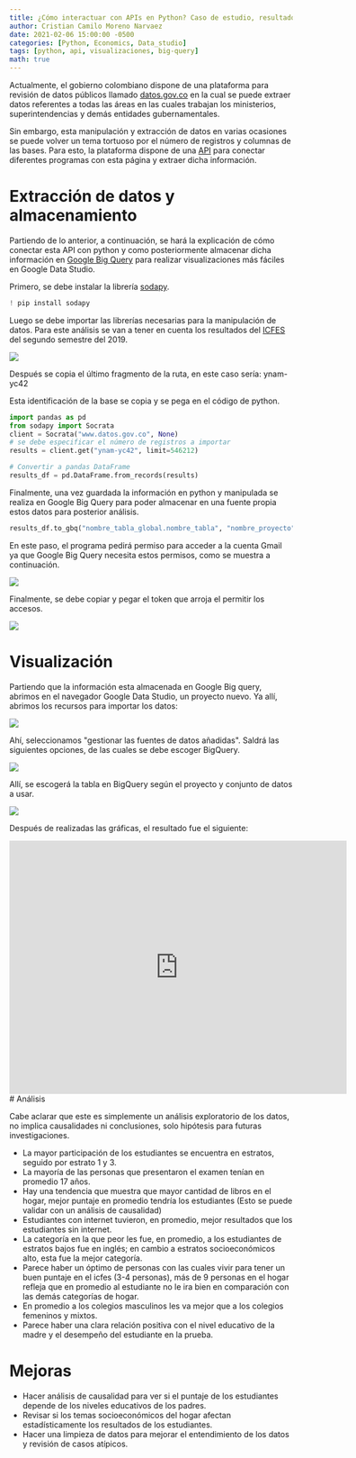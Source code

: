 ```yaml
---
title: ¿Cómo interactuar con APIs en Python? Caso de estudio, resultados del Icfes en Colombia del 2019-2
author: Cristian Camilo Moreno Narvaez
date: 2021-02-06 15:00:00 -0500
categories: [Python, Economics, Data_studio]
tags: [python, api, visualizaciones, big-query]
math: true
---
```

Actualmente, el gobierno colombiano dispone de una plataforma para revisión de datos públicos llamado [datos.gov.co](http://gestyy.com/euLuHj) en la cual se puede extraer datos referentes a todas las áreas en las cuales trabajan los ministerios, superintendencias y demás entidades gubernamentales.
<script async src="https://pagead2.googlesyndication.com/pagead/js/adsbygoogle.js"></script>
<!-- horizontal ad -->
<ins class="adsbygoogle"
     style="display:block"
     data-ad-client="ca-pub-2402437399062384"
     data-ad-slot="8047040393"
     data-ad-format="auto"
     data-full-width-responsive="true"></ins>
<script>
     (adsbygoogle = window.adsbygoogle || []).push({});
</script>


Sin embargo, esta manipulación y extracción de datos en varias ocasiones se puede volver un tema tortuoso por el número de registros y columnas de las bases. Para esto, la plataforma dispone de una [API](http://gestyy.com/euLir7) para conectar diferentes programas con esta página y extraer dicha información.

# Extracción de datos y almacenamiento

Partiendo de lo anterior, a continuación, se hará la explicación de cómo conectar esta API con python y como posteriormente almacenar dicha información en [Google Big Query](http://gestyy.com/euLoVt) para realizar visualizaciones más fáciles en Google Data Studio.

Primero, se debe instalar la librería [sodapy](http://gestyy.com/euLaFp).

```python
! pip install sodapy
```

Luego se debe importar las librerías necesarias para la manipulación de datos. Para este análisis se van a tener en cuenta los resultados del [ICFES](http://gestyy.com/euLaCV) del segundo semestre del 2019.

![ ](/assets/img/2021-02-06-icfes-conexion-api/Extraer_api.PNG)

Después se copia el último fragmento de la ruta, en este caso sería: ynam-yc42

Esta identificación de la base se copia y se pega en el código de python.

```python
import pandas as pd
from sodapy import Socrata
client = Socrata("www.datos.gov.co", None)
# se debe especificar el número de registros a importar
results = client.get("ynam-yc42", limit=546212)

# Convertir a pandas DataFrame
results_df = pd.DataFrame.from_records(results)
```

Finalmente, una vez guardada la información en python y manipulada se realiza en Google Big Query para poder almacenar en una fuente propia estos datos para posterior análisis.

```python
results_df.to_gbq("nombre_tabla_global.nombre_tabla", "nombre_proyecto", if_exists="replace", chunksize=80000)
```
En este paso, el programa pedirá permiso para acceder a la cuenta Gmail ya que Google Big Query necesita estos permisos, como se muestra a continuación.

![ ](/assets/img/2021-02-06-icfes-conexion-api/cuenta_gmail.PNG)

Finalmente, se debe copiar y pegar el token que arroja el permitir los accesos.

![ ](/assets/img/2021-02-06-icfes-conexion-api/codigo.PNG)

# Visualización 

Partiendo que la información esta almacenada en Google Big query, abrimos en el navegador Google Data Studio, un proyecto nuevo. Ya allí, abrimos los recursos para importar los datos:  

![ ](/assets/img/2021-02-06-icfes-conexion-api/importar_datos.PNG)

Ahí, seleccionamos "gestionar las fuentes de datos añadidas". Saldrá las siguientes opciones, de las cuales se debe escoger BigQuery.

![ ](/assets/img/2021-02-06-icfes-conexion-api/añadir.PNG)

Allí, se escogerá la tabla en BigQuery según el proyecto y conjunto de datos a usar.

![ ](/assets/img/2021-02-06-icfes-conexion-api/tabla.PNG)

Después de realizadas las gráficas, el resultado fue el siguiente:

<iframe width="600" height="450" src="https://datastudio.google.com/embed/reporting/ed4ce89d-0e2b-43d1-a0af-680946cccbb2/page/JdozB" frameborder="0" style="border:0" allowfullscreen></iframe>
# Análisis

Cabe aclarar que este es simplemente un análisis exploratorio de los datos, no implica causalidades ni conclusiones, solo hipótesis para futuras investigaciones.

- La mayor participación de los estudiantes se encuentra en estratos, seguido por estrato 1 y 3.
- La mayoría de las personas que presentaron el examen tenían en promedio 17 años.
- Hay una tendencia que muestra que mayor cantidad de libros en el hogar, mejor puntaje en promedio tendría los estudiantes (Esto se puede validar con un análisis de causalidad)
- Estudiantes con internet tuvieron, en promedio, mejor resultados que los estudiantes sin internet.
- La categoría en la que peor les fue, en promedio, a los estudiantes de estratos bajos fue en inglés; en cambio a estratos socioeconómicos alto, esta fue la mejor categoría.
- Parece haber un óptimo de personas con las cuales vivir para tener un buen puntaje en el icfes (3-4 personas), más de 9 personas en el hogar refleja que en promedio al estudiante no le ira bien en comparación con las demás categorías de hogar.
- En promedio a los colegios masculinos les va mejor que a los colegios femeninos y mixtos.
- Parece haber una clara relación positiva con el nivel educativo de la madre y el desempeño del estudiante en la prueba.

# Mejoras

- Hacer análisis de causalidad para ver si el puntaje de los estudiantes depende de los niveles educativos de los padres.
- Revisar si los temas socioeconómicos del hogar afectan estadísticamente los resultados de los estudiantes.
- Hacer una limpieza de datos para mejorar el entendimiento de los datos y revisión de casos atípicos.

<script async src="https://pagead2.googlesyndication.com/pagead/js/adsbygoogle.js"></script>
<!-- horizontal ad -->
<ins class="adsbygoogle"
     style="display:block"
     data-ad-client="ca-pub-2402437399062384"
     data-ad-slot="8047040393"
     data-ad-format="auto"
     data-full-width-responsive="true"></ins>
<script>
     (adsbygoogle = window.adsbygoogle || []).push({});
</script>
